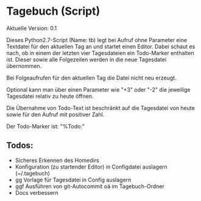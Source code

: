# Tagebuch (Script)

Aktuelle Version: 0.1

Dieses Python2.7-Script (Name: tb) legt bei Aufruf ohne Parameter eine Textdatei für den aktuellen Tag an und startet einen Editor.
Dabei schaut es nach, ob in einem der letzten vier Tagesdateien ein Todo-Marker enthalten ist. Dieser sowie alle Folgezeilen werden in die neue Tagesdatei übernommen.

Bei Folgeaufrufen für den aktuellen Tag die Datei nicht neu erzeugt.

Optional kann man über einen Parameter wie "+3" oder "-2" die jeweilige Tagesdatei relativ zu heute öffnen.

Die Übernahme von Todo-Text ist beschränkt auf die Tagesdatei von heute sowie für den Aufruf mit positiver Zahl.

Der Todo-Marker ist: "%Todo:"


## Todos:

* Sicheres Erkennen des Homedirs
* Konfiguration (zu startender Editor) in Configdatei auslagern (~/.tagebuch)
* gg Vorlage für Tagesdatei in Config auslagern
* ggf Ausführen von git-Autocommit oä im Tagebuch-Ordner
* Docs verbessern
